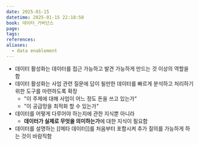 ```yaml
---
date: 2025-01-15
datetime: 2025-01-15 22:18:50
book: 데이터_거버넌스
page: 
tags: 
references: 
aliases:
  - data enablement
---
```

- 데이터 활성화는 데이터를 접근 가능하고 발견 가능하게 만드는 것 이상의 역할을 함
- 데이터 활성화는 사업 관련 질문에 답이 될만한 데이터를 빠르게 분석하고 처리하기 위한 도구를 마련하도록 확장
	- "이 주제에 대해 사업이 어느 정도 돈을 쓰고 있는가"
	- "이 공급망을 최적화 할 수 있는가"
- 데이터를 어떻게 다루어야 하는지에 관한 지식뿐 아니라
	- **데이터가 실제로 무엇을 의미하는가**에 대한 지식이 필요함
- 데이터를 설명하는 [[메타 데이터]]를 처음부터 포함시켜 추가 질의를 가능하게 하는 것이 바람직함